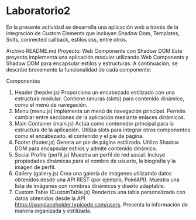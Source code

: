 # Laboratorio2
 En la presente actividad se desarrolla una aplicación web a través de la integración de Custom Elements que incluyan Shadow Dom, Templates, Solts, connected callback, estilos css, entre otros.



Archivo README.md
Proyecto: Web Components con Shadow DOM
Este proyecto implementa una aplicación modular utilizando Web Components y Shadow DOM para encapsular estilos y estructuras. A continuación, se describe brevemente la funcionalidad de cada componente:

Componentes
1. Header (header.js)
Proporciona un encabezado estilizado con una estructura modular.
Contiene ranuras (slots) para contenido dinámico, como el menú de navegación.
2. Menu (menu.js)
Implementa un menú de navegación principal.
Permite cambiar entre secciones de la aplicación mediante enlaces dinámicos.
3. Main Container (main.js)
Actúa como contenedor principal para la estructura de la aplicación.
Utiliza slots para integrar otros componentes como el encabezado, el contenido y el pie de página.
4. Footer (footer.js)
Genera un pie de página estilizado.
Utiliza Shadow DOM para encapsular estilos y admite contenido dinámico.
5. Social Profile (perfil.js)
Muestra un perfil de red social.
Incluye propiedades dinámicas para el nombre de usuario, la biografía y la imagen de perfil.
6. Gallery (gallery.js)
Crea una galería de imágenes utilizando datos obtenidos desde una API REST (por ejemplo, PokéAPI).
Muestra una lista de imágenes con nombres dinámicos y diseño adaptable.
7. Custom Table (CustomTable.js)
Renderiza una tabla personalizada con datos obtenidos desde la API https://jsonplaceholder.typicode.com/users.
Presenta la información de manera organizada y estilizada.
